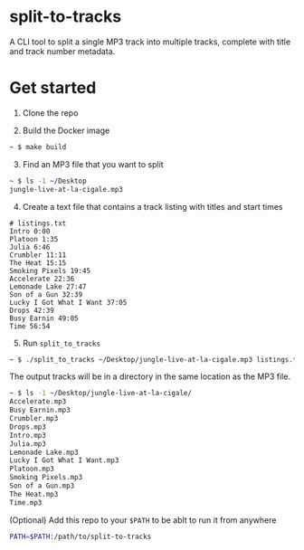 # split-to-tracks

A CLI tool to split a single MP3 track into multiple tracks, complete with title and track number metadata.

# Get started

1. Clone the repo

2. Build the Docker image

```bash
~ $ make build
```

3. Find an MP3 file that you want to split

```bash
~ $ ls -1 ~/Desktop
jungle-live-at-la-cigale.mp3
```

4. Create a text file that contains a track listing with titles and start times

```
# listings.txt
Intro 0:00
Platoon 1:35
Julia 6:46
Crumbler 11:11
The Heat 15:15
Smoking Pixels 19:45
Accelerate 22:36
Lemonade Lake 27:47
Son of a Gun 32:39
Lucky I Got What I Want 37:05
Drops 42:39
Busy Earnin 49:05
Time 56:54
```

5. Run `split_to_tracks`

```bash
~ $ ./split_to_tracks ~/Desktop/jungle-live-at-la-cigale.mp3 listings.txt
```

The output tracks will be in a directory in the same location as the MP3 file.

```bash
~ $ ls -1 ~/Desktop/jungle-live-at-la-cigale/
Accelerate.mp3
Busy Earnin.mp3
Crumbler.mp3
Drops.mp3
Intro.mp3
Julia.mp3
Lemonade Lake.mp3
Lucky I Got What I Want.mp3
Platoon.mp3
Smoking Pixels.mp3
Son of a Gun.mp3
The Heat.mp3
Time.mp3
```

(Optional) Add this repo to your `$PATH` to be ablt to run it from anywhere

```bash
PATH=$PATH:/path/to/split-to-tracks
```
